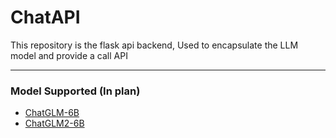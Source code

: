 # ChatAPI

This repository is the flask api backend, 
Used to encapsulate the LLM model and provide a call API

---

### Model Supported (In plan)

* [ChatGLM-6B](https://github.com/THUDM/ChatGLM-6B)
* [ChatGLM2-6B](https://github.com/THUDM/ChatGLM2-6B)

